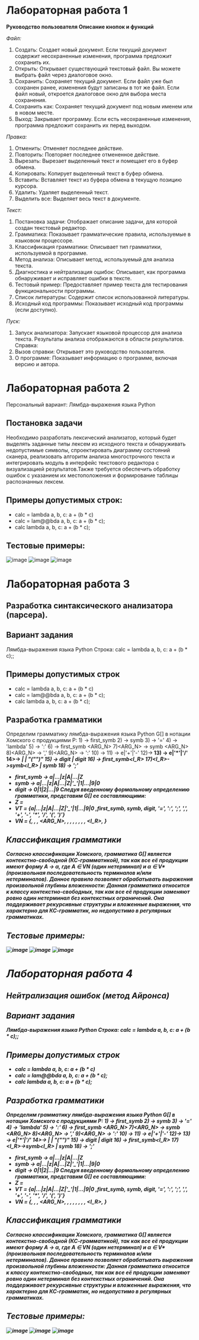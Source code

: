 # Лабораторная работа 1
**Руководство пользователя Описание кнопок и функций**

*Файл:* 
1. Создать: Создает новый документ. Если текущий документ содержит несохраненные изменения, программа предложит сохранить их. 
2. Открыть: Открывает существующий текстовый файл. Вы можете выбрать файл через диалоговое окно. 
3. Сохранить: Сохраняет текущий документ. Если файл уже был сохранен ранее, изменения будут записаны в тот же файл. Если файл новый, откроется диалоговое окно для выбора места сохранения. 
4. Сохранить как: Сохраняет текущий документ под новым именем или в новом месте. 
5. Выход: Закрывает программу. Если есть несохраненные изменения, программа предложит сохранить их перед выходом.

*Правка:*
1. Отменить: Отменяет последнее действие. 
2. Повторить: Повторяет последнее отмененное действие. 
3. Вырезать: Вырезает выделенный текст и помещает его в буфер обмена. 
4. Копировать: Копирует выделенный текст в буфер обмена. 
5. Вставить: Вставляет текст из буфера обмена в текущую позицию курсора. 
6. Удалить: Удаляет выделенный текст. 
7. Выделить все: Выделяет весь текст в документе.

*Текст:*
1. Постановка задачи: Отображает описание задачи, для которой создан текстовый редактор.
2. Грамматика: Показывает грамматические правила, используемые в языковом процессоре. 
3. Классификация грамматики: Описывает тип грамматики, используемой в программе. 
4. Метод анализа: Описывает метод, используемый для анализа текста. 
5. Диагностика и нейтрализация ошибок: Описывает, как программа обнаруживает и исправляет ошибки в тексте. 
6. Тестовый пример: Предоставляет пример текста для тестирования функциональности программы. 
7. Список литературы: Содержит список использованной литературы. 
8. Исходный код программы: Показывает исходный код программы (если доступно).

*Пуск:*
1. Запуск анализатора: Запускает языковой процессор для анализа текста. Результаты анализа отображаются в области результатов.
Справка:
2. Вызов справки: Открывает это руководство пользователя. 
3. О программе: Показывает информацию о программе, включая версию и автора.

# Лабораторная работа 2
Персональный вариант: Лямбда-выражения языка Python

## Постановка задачи 
Необходимо разработать лексический анализатор, который будет выделять заданные типы лексем из исходного текста и обнаруживать недопустимые символы, спроектировать диаграмму состояний сканера, реализовать алгоритм анализа многострочного текста и интегрировать модуль в интерфейс текстового редактора с визуализацией результатов.Также требуется обеспечить обработку ошибок с указанием их местоположения и формирование таблицы распознанных лексем.

## Примеры допустимых строк:
- calc = lambda a, b, c: a + (b * c)
- calc = lam@@bda a, b, c: a + (b * c);
- calc lambda a, b, c: a + (b * c);

## Тестовые примеры:
![image](https://github.com/user-attachments/assets/745ab296-a550-490e-b654-82fda6ada616)
![image](https://github.com/user-attachments/assets/15dd2f12-67a0-4ba6-bff0-7f9a54f8e5de)
![image](https://github.com/user-attachments/assets/5e9baa5d-81cd-40f6-8d3f-4a42cf0cabd2)

# Лабораторная работа 3
## Разработка синтаксического анализатора (парсера).
## Вариант задания 
Лямбда-выражения языка Python
Строка: calc = lambda a, b, c: a + (b * c);;
## Примеры допустимых строк
- calc = lambda a, b, c: a + (b * c)
- calc = lam@@bda a, b, c: a + (b * c);
- calc lambda a, b, c: a + (b * c);
## Разработка грамматики
Определим грамматику лямбда-выражения языка Python G[<START>] в нотации Хомского с продукциями P:
1)<START> -> first_symb<V>
2)<V> -> symb<V>
3)<V> -> '=' <L>
4)<L> -> 'lambda'<ARG>
5)<A> -> ':'<E><END>
6)<ARG> -> first_symb <ARG_N>
7)<ARG_N> -> symb <ARG_N>
8)<ARG_N> -> ','<ARG>
9)<ARG_N> -> ':'<E><END>
10)<E> -> <T><A>
11)<A> -> e|'+'<T><A>|'-'<T><A>
12)<T>-><O><B>
13)<B> -> e|'*'<O><B>|'/'<O><B>
14><O>-><I> | <N> | "("<E>")"
15)<N> -> digit | digit<N>
16)<I> -> first_symb<I_R>
17)<I_R>->symb<I_R> | symb
18)<END> -> ';'
- first_symb -> a|...|z|A|...|Z 
- symb -> a|...|z|A|...|Z|'_'|1|...|9|0
- digit -> 0|1|2|...|9
Следуя введенному формальному определению грамматики, представим G[<START>] ее составляющими:
-	Z = <START>
-	VT = {a|...|z|A|...|Z|'_'|1|...|9|0 ,first_symb, symb, digit, '=', ':', ';', ',', '+', '-', '*', '/',  '(', ')'}
-	VN = {<V>, <L>, <ARG>, <ARG_N>, <E>, <T>, <O>, <N>, <A>, <B>, <I>, <I_R>, <END>}

## Классификация грамматики
Согласно классификации Хомского, грамматика G[<START>] является контекстно-свободной (КС-грамматикой), так как все её продукции имеют форму A → α, где A ∈ VN (один нетерминал) и α ∈ V* (произвольная последовательность терминалов и/или нетерминалов). 
Данное правило позволяет обрабатывать выражения произвольной глубины вложенности: 
Данная грамматика относится к классу контекстно-свободных, так как все её продукции заменяют ровно один нетерминал без контекстных ограничений. Она поддерживает рекурсивные структуры и вложенные выражения, что характерно для КС-грамматик, но недопустимо в регулярных грамматиках.

## Тестовые примеры:
![image](https://github.com/user-attachments/assets/745ab296-a550-490e-b654-82fda6ada616)
![image](https://github.com/user-attachments/assets/15dd2f12-67a0-4ba6-bff0-7f9a54f8e5de)
![image](https://github.com/user-attachments/assets/5e9baa5d-81cd-40f6-8d3f-4a42cf0cabd2)

# Лабораторная работа 4 
## Нейтрализация ошибок (метод Айронса)
## Вариант задания 
Лямбда-выражения языка Python
Строка: calc = lambda a, b, c: a + (b * c);;
## Примеры допустимых строк
- calc = lambda a, b, c: a + (b * c)
- calc = lam@@bda a, b, c: a + (b * c);
- calc lambda a, b, c: a + (b * c);
## Разработка грамматики
Определим грамматику лямбда-выражения языка Python G[<START>] в нотации Хомского с продукциями P:
1)<START> -> first_symb<V>
2)<V> -> symb<V>
3)<V> -> '=' <L>
4)<L> -> 'lambda'<ARG>
5)<A> -> ':'<E><END>
6)<ARG> -> first_symb <ARG_N>
7)<ARG_N> -> symb <ARG_N>
8)<ARG_N> -> ','<ARG>
9)<ARG_N> -> ':'<E><END>
10)<E> -> <T><A>
11)<A> -> e|'+'<T><A>|'-'<T><A>
12)<T>-><O><B>
13)<B> -> e|'*'<O><B>|'/'<O><B>
14><O>-><I> | <N> | "("<E>")"
15)<N> -> digit | digit<N>
16)<I> -> first_symb<I_R>
17)<I_R>->symb<I_R> | symb
18)<END> -> ';'
- first_symb -> a|...|z|A|...|Z 
- symb -> a|...|z|A|...|Z|'_'|1|...|9|0
- digit -> 0|1|2|...|9
Следуя введенному формальному определению грамматики, представим G[<START>] ее составляющими:
-	Z = <START>
-	VT = {a|...|z|A|...|Z|'_'|1|...|9|0 ,first_symb, symb, digit, '=', ':', ';', ',', '+', '-', '*', '/',  '(', ')'}
-	VN = {<V>, <L>, <ARG>, <ARG_N>, <E>, <T>, <O>, <N>, <A>, <B>, <I>, <I_R>, <END>}

## Классификация грамматики
Согласно классификации Хомского, грамматика G[<START>] является контекстно-свободной (КС-грамматикой), так как все её продукции имеют форму A → α, где A ∈ VN (один нетерминал) и α ∈ V* (произвольная последовательность терминалов и/или нетерминалов). 
Данное правило позволяет обрабатывать выражения произвольной глубины вложенности: 
Данная грамматика относится к классу контекстно-свободных, так как все её продукции заменяют ровно один нетерминал без контекстных ограничений. Она поддерживает рекурсивные структуры и вложенные выражения, что характерно для КС-грамматик, но недопустимо в регулярных грамматиках.

## Тестовые примеры:
![image](https://github.com/user-attachments/assets/745ab296-a550-490e-b654-82fda6ada616)
![image](https://github.com/user-attachments/assets/15dd2f12-67a0-4ba6-bff0-7f9a54f8e5de)
![image](https://github.com/user-attachments/assets/5e9baa5d-81cd-40f6-8d3f-4a42cf0cabd2)


  


